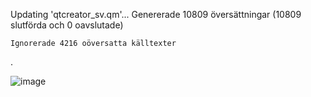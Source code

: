 
Updating 'qtcreator_sv.qm'...
    Genererade 10809 översättningar (10809 slutförda och 0 oavslutade)
    
    Ignorerade 4216 oöversatta källtexter

.

![image](https://github.com/user-attachments/assets/7d0fe944-7cec-46df-97f4-69c592842a91)
